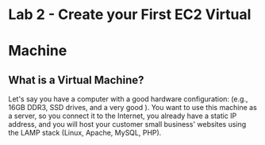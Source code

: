 # Lab 2 - Create your First EC2 Virtual

# Machine

## What is a Virtual Machine?

Let's say you have a computer with a good hardware configuration: (e.g., 16GB DDR3, SSD drives,
and a very good ). You want to use this machine as a server, so you connect it to the Internet, you
already have a static IP address, and you will host your customer small business' websites using
the LAMP stack (Linux, Apache, MySQL, PHP).
